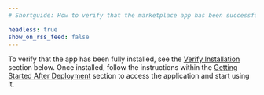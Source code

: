 ```yaml
---
# Shortguide: How to verify that the marketplace app has been successfully installed (when custom instructions are needed).

headless: true
show_on_rss_feed: false
---
```


To verify that the app has been fully installed, see the [Verify Installation](#verify-installation) section below. Once installed, follow the instructions within the [Getting Started After Deployment](#getting-started-after-deployment) section to access the application and start using it.